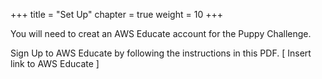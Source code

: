 +++
title = "Set Up"
chapter = true
weight = 10
+++

You will need to creat an AWS Educate account for the Puppy Challenge.

Sign Up to AWS Educate by following the instructions in this PDF. [ Insert link to AWS Educate ]
